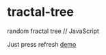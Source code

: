 # tractal-tree
random fractal tree // JavaScript

Just press refresh
[demo](https://szymonmartus.github.io/fractal-tree/index.html)
